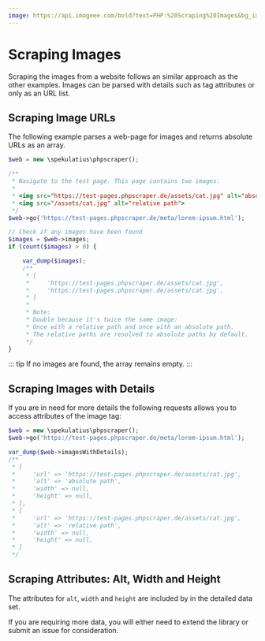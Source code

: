 ```yaml
---
image: https://api.imageee.com/bold?text=PHP:%20Scraping%20Images&bg_image=https://images.unsplash.com/photo-1542762933-ab3502717ce7
---
```


# Scraping Images

Scraping the images from a website follows an similar approach as the other examples. Images can be parsed with details such as tag attributes or only as an URL list.


## Scraping Image URLs

The following example parses a web-page for images and returns absolute URLs as an array.

```PHP
$web = new \spekulatius\phpscraper();

/**
 * Navigate to the test page. This page contains two images:
 *
 * <img src="https://test-pages.phpscraper.de/assets/cat.jpg" alt="absolute path">
 * <img src="/assets/cat.jpg" alt="relative path">
 */
$web->go('https://test-pages.phpscraper.de/meta/lorem-ipsum.html');

// Check if any images have been found
$images = $web->images;
if (count($images) > 0) {

    var_dump($images);
    /**
     * [
     *     'https://test-pages.phpscraper.de/assets/cat.jpg',
     *     'https://test-pages.phpscraper.de/assets/cat.jpg',
     * ]
     *
     * Note:
     * Double because it's twice the same image:
     * Once with a relative path and once with an absolute path.
     * The relative paths are resolved to absolute paths by default.
     */
}
```

::: tip
If no images are found, the array remains empty.
:::


## Scraping Images with Details

If you are in need for more details the following requests allows you to access attributes of the image tag:

```PHP
$web = new \spekulatius\phpscraper();
$web->go('https://test-pages.phpscraper.de/meta/lorem-ipsum.html');

var_dump($web->imagesWithDetails);
/**
 * [
 *     'url' => 'https://test-pages.phpscraper.de/assets/cat.jpg',
 *     'alt' => 'absolute path',
 *     'width' => null,
 *     'height' => null,
 * ],
 * [
 *     'url' => 'https://test-pages.phpscraper.de/assets/cat.jpg',
 *     'alt' => 'relative path',
 *     'width' => null,
 *     'height' => null,
 * ]
 */
```


## Scraping Attributes: Alt, Width and Height

The attributes for `alt`, `width` and `height` are included by in the detailed data set.

If you are requiring more data, you will either need to extend the library or submit an issue for consideration.
